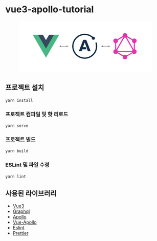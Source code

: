# vue3-apollo-tutorial

<p align="center">
  <a href="http://nestjs.com/" target="_blank"><img src="https://raw.githubusercontent.com/ukyiJS/vue3-apollo-tutorial/master/src/assets/img/project-logo.png" height="160"/></a>
</p>

## 프로젝트 설치

```
yarn install
```

### 프로젝트 컴파일 및 핫 리로드

```
yarn serve
```

### 프로젝트 빌드

```
yarn build
```

### ESLint 및 파일 수정

```
yarn lint
```

## 사용된 라이브러리

- [Vue3](https://github.com/vuejs/vue-next)
- [Graphql](https://graphql.org/)
- [Apollo](https://www.apollographql.com/)
- [Vue-Apollo](apollo-composable)
- [Eslint](https://eslint.org/)
- [Prettier](https://prettier.io/)
